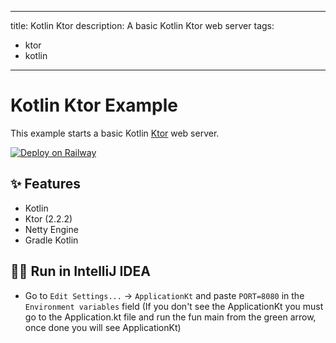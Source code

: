 [comment]: <> (Author: @ngomezcn Date: 01-22-2023  )

---
title: Kotlin Ktor
description: A basic Kotlin Ktor web server
tags:
- ktor
- kotlin
---

# Kotlin Ktor Example

This example starts a basic Kotlin [Ktor](https://ktor.io/) web server.

[![Deploy on Railway](https://railway.app/button.svg)](https://railway.app/new/template/7r5t2I?referralCode=WYVVxZ)

## ✨ Features

- Kotlin 
- Ktor (2.2.2)
- Netty Engine
- Gradle Kotlin

## 💁‍♀️ Run in IntelliJ IDEA

- Go to `Edit Settings...` -> `ApplicationKt` and paste `PORT=8080` in the `Environment variables` field (If you don't see the ApplicationKt you must go to the Application.kt file and run the fun main from the green arrow, once done you will see ApplicationKt)